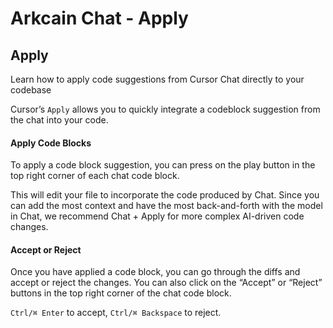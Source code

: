 # Arkcain Chat - Apply

## Apply

Learn how to apply code suggestions from Cursor Chat directly to your codebase

Cursor’s `Apply` allows you to quickly integrate a codeblock suggestion from the chat into your code.

#### [​](https://docs.cursor.com/chat/apply#apply-code-blocks)Apply Code Blocks <a href="#apply-code-blocks" id="apply-code-blocks"></a>

To apply a code block suggestion, you can press on the play button in the top right corner of each chat code block.



This will edit your file to incorporate the code produced by Chat. Since you can add the most context and have the most back-and-forth with the model in Chat, we recommend Chat + Apply for more complex AI-driven code changes.

#### [​](https://docs.cursor.com/chat/apply#accept-or-reject)Accept or Reject <a href="#accept-or-reject" id="accept-or-reject"></a>

Once you have applied a code block, you can go through the diffs and accept or reject the changes. You can also click on the “Accept” or “Reject” buttons in the top right corner of the chat code block.

`Ctrl/⌘ Enter` to accept, `Ctrl/⌘ Backspace` to reject.
